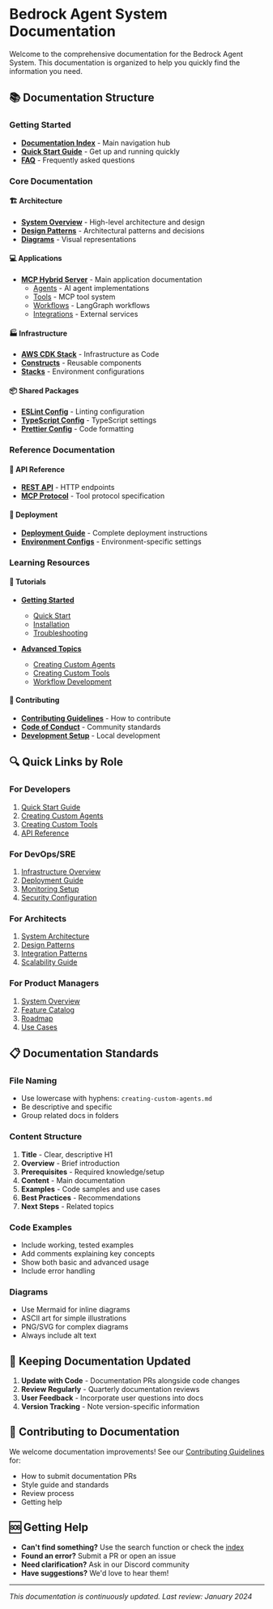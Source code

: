 # Bedrock Agent System Documentation

Welcome to the comprehensive documentation for the Bedrock Agent System. This documentation is organized to help you quickly find the information you need.

## 📚 Documentation Structure

### Getting Started
- **[Documentation Index](./index.md)** - Main navigation hub
- **[Quick Start Guide](./tutorials/getting-started/quick-start.md)** - Get up and running quickly
- **[FAQ](./tutorials/getting-started/faq.md)** - Frequently asked questions

### Core Documentation

#### 🏗️ Architecture
- **[System Overview](./architecture/system-overview/overview.md)** - High-level architecture and design
- **[Design Patterns](./architecture/design-patterns/)** - Architectural patterns and decisions
- **[Diagrams](./architecture/diagrams/)** - Visual representations

#### 💻 Applications
- **[MCP Hybrid Server](./apps/mcp-hybrid-server/)** - Main application documentation
  - [Agents](./apps/mcp-hybrid-server/agents/) - AI agent implementations
  - [Tools](./apps/mcp-hybrid-server/tools/) - MCP tool system
  - [Workflows](./apps/mcp-hybrid-server/workflows/) - LangGraph workflows
  - [Integrations](./apps/mcp-hybrid-server/integrations/) - External services

#### 🏭 Infrastructure
- **[AWS CDK Stack](./infrastructure/mcp-hybrid-stack/)** - Infrastructure as Code
- **[Constructs](./infrastructure/mcp-hybrid-stack/constructs/)** - Reusable components
- **[Stacks](./infrastructure/mcp-hybrid-stack/stacks/)** - Environment configurations

#### 📦 Shared Packages
- **[ESLint Config](./packages/eslint-config/)** - Linting configuration
- **[TypeScript Config](./packages/typescript-config/)** - TypeScript settings
- **[Prettier Config](./packages/prettier-config/)** - Code formatting

### Reference Documentation

#### 🔌 API Reference
- **[REST API](./api-reference/rest/endpoints.md)** - HTTP endpoints
- **[MCP Protocol](./api-reference/mcp-protocol/specification.md)** - Tool protocol specification

#### 🚀 Deployment
- **[Deployment Guide](./deployment/scripts/deployment-guide.md)** - Complete deployment instructions
- **[Environment Configs](./deployment/environments/)** - Environment-specific settings

### Learning Resources

#### 📖 Tutorials
- **[Getting Started](./tutorials/getting-started/)**
  - [Quick Start](./tutorials/getting-started/quick-start.md)
  - [Installation](./tutorials/getting-started/installation.md)
  - [Troubleshooting](./tutorials/getting-started/troubleshooting.md)
  
- **[Advanced Topics](./tutorials/advanced/)**
  - [Creating Custom Agents](./tutorials/advanced/creating-custom-agents.md)
  - [Creating Custom Tools](./tutorials/advanced/creating-custom-tools.md)
  - [Workflow Development](./tutorials/advanced/workflow-development.md)

#### 🤝 Contributing
- **[Contributing Guidelines](./contributing/guidelines.md)** - How to contribute
- **[Code of Conduct](./contributing/code-of-conduct.md)** - Community standards
- **[Development Setup](./contributing/development-setup.md)** - Local development

## 🔍 Quick Links by Role

### For Developers
1. [Quick Start Guide](./tutorials/getting-started/quick-start.md)
2. [Creating Custom Agents](./tutorials/advanced/creating-custom-agents.md)
3. [Creating Custom Tools](./tutorials/advanced/creating-custom-tools.md)
4. [API Reference](./api-reference/rest/endpoints.md)

### For DevOps/SRE
1. [Infrastructure Overview](./infrastructure/mcp-hybrid-stack/)
2. [Deployment Guide](./deployment/scripts/deployment-guide.md)
3. [Monitoring Setup](./infrastructure/mcp-hybrid-stack/monitoring.md)
4. [Security Configuration](./infrastructure/mcp-hybrid-stack/security.md)

### For Architects
1. [System Architecture](./architecture/system-overview/overview.md)
2. [Design Patterns](./architecture/design-patterns/)
3. [Integration Patterns](./architecture/integration-patterns.md)
4. [Scalability Guide](./architecture/scalability.md)

### For Product Managers
1. [System Overview](./architecture/system-overview/overview.md)
2. [Feature Catalog](./apps/mcp-hybrid-server/features.md)
3. [Roadmap](./roadmap.md)
4. [Use Cases](./use-cases.md)

## 📋 Documentation Standards

### File Naming
- Use lowercase with hyphens: `creating-custom-agents.md`
- Be descriptive and specific
- Group related docs in folders

### Content Structure
1. **Title** - Clear, descriptive H1
2. **Overview** - Brief introduction
3. **Prerequisites** - Required knowledge/setup
4. **Content** - Main documentation
5. **Examples** - Code samples and use cases
6. **Best Practices** - Recommendations
7. **Next Steps** - Related topics

### Code Examples
- Include working, tested examples
- Add comments explaining key concepts
- Show both basic and advanced usage
- Include error handling

### Diagrams
- Use Mermaid for inline diagrams
- ASCII art for simple illustrations
- PNG/SVG for complex diagrams
- Always include alt text

## 🔄 Keeping Documentation Updated

1. **Update with Code** - Documentation PRs alongside code changes
2. **Review Regularly** - Quarterly documentation reviews
3. **User Feedback** - Incorporate user questions into docs
4. **Version Tracking** - Note version-specific information

## 📝 Contributing to Documentation

We welcome documentation improvements! See our [Contributing Guidelines](./contributing/guidelines.md) for:
- How to submit documentation PRs
- Style guide and standards
- Review process
- Getting help

## 🆘 Getting Help

- **Can't find something?** Use the search function or check the [index](./index.md)
- **Found an error?** Submit a PR or open an issue
- **Need clarification?** Ask in our Discord community
- **Have suggestions?** We'd love to hear them!

---

*This documentation is continuously updated. Last review: January 2024*